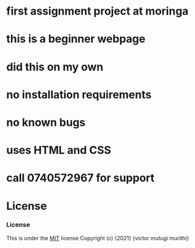 # first assignment project at moringa
# this is a beginner webpage 
# did this on my own
# no installation requirements
# no known bugs 
# uses HTML and CSS
# call 0740572967 for support
# License
### License
This is under the [MIT](LICENSE) license
Copyright (c) {2021} {victor mutugi murithi}
